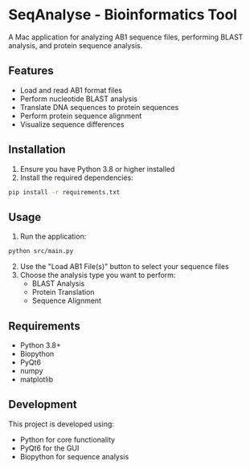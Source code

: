 # SeqAnalyse - Bioinformatics Tool

A Mac application for analyzing AB1 sequence files, performing BLAST analysis, and protein sequence analysis.

## Features

- Load and read AB1 format files
- Perform nucleotide BLAST analysis
- Translate DNA sequences to protein sequences
- Perform protein sequence alignment
- Visualize sequence differences

## Installation

1. Ensure you have Python 3.8 or higher installed
2. Install the required dependencies:
```bash
pip install -r requirements.txt
```

## Usage

1. Run the application:
```bash
python src/main.py
```

2. Use the "Load AB1 File(s)" button to select your sequence files
3. Choose the analysis type you want to perform:
   - BLAST Analysis
   - Protein Translation
   - Sequence Alignment

## Requirements

- Python 3.8+
- Biopython
- PyQt6
- numpy
- matplotlib

## Development

This project is developed using:
- Python for core functionality
- PyQt6 for the GUI
- Biopython for sequence analysis
